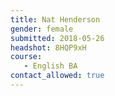 ```yaml
---
title: Nat Henderson
gender: female
submitted: 2018-05-26
headshot: 8HQP9xH
course:
   - English BA
contact_allowed: true
---
```


